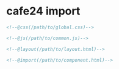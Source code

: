 # cafe24 import

```html
<!--@css(/path/to/global.css)-->

<!--@js(/path/to/common.js)-->

<!--@layout(/path/to/layout.html)-->

<!--@import(/path/to/component.html)-->
```
